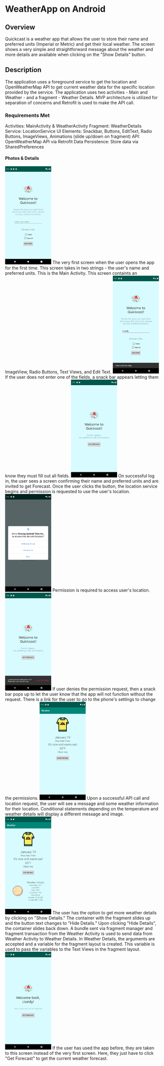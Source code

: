 # WeatherApp on Android

## Overview

Quickcast is a weather app that allows the user to store their name and preferred units (Imperial or Metric) and get their local weather. The screen shows a very simple and straightforward message about the weather and more details are available when clicking on the "Show Details" button. 

## Description

The application uses a foreground service to get the location and OpenWeatherMap API to get current weather data for the specific location provided by the service. The application uses two activities - Main and Weather - and a fragment - Weather Details. MVP architecture is utilized for separation of concerns and Retrofit is used to make the API call. 

### Requirements Met
Activities: MainActivity & WeatherActivity
Fragment: WeatherDetails
Service: LocationService
UI Elements: Snackbar, Buttons, EditText, Radio Buttons, ImageViews, Animations (slide up/down on fragment)
API: OpenWeatherMap API via Retrofit
Data Persistence: Store data via SharedPreferences 

#### Photos & Details 

<img src="Screenshot_1611039361.png" width="30%">
The very first screen when the user opens the app for the first time. This screen takes in two strings - the user's name and preferred units. This is the Main Activity. This screen containts an ImageView, Radio Buttons, Text Views, and Edit Text.

<img src="Screenshot_1611039375.png" width="30%">
If the user does not enter one of the fields, a snack bar appears letting them know they must fill out all fields.

<img src="Screenshot_1611039385.png" width="30%">
On successful log in, the user sees a screen confirming their name and preferred units and are invited to get Forecast. Once the user clicks the button, the location service begins and permission is requested to use the user's location.

<img src="Screenshot_1611039388.png" width="30%">
Permission is required to access user's location. 

<img src="Screenshot_1611039392.png" width="30%">
If user denies the permission request, then a snack bar pops up to let the user know that the app will not function without the request. There is a link for the user to go to the phone's settings to change the permissions. 

<img src="Screenshot_1611039406.png" width="30%">
Upon a successful API call and location request, the user will see a message and some weather information for their location. Conditional statements depending on the temperature and weather details will display a different message and image. 

<img src="Screenshot_1611039410.png" width="30%">
The user has the option to get more weather details by clicking on "Show Details." The container with the fragment slides up and the button text changes to "Hide Details." Upon clicking "Hide Details", the container slides back down. A bundle sent via fragment manager and fragment transaction from the Weather Activity is used to send data from Weather Activity to Weather Details. In Weather Details, the arguments are accepted and a variable for the fragment layout is created. This variable is used to pass the variables to the Text Views in the fragment layout.

<img src="Screenshot_1611040627.png" width="30%">
If the user has used the app before, they are taken to this screen instead of the very first screen. Here, they just have to click "Get Forecast" to get the current weather forecast. 
